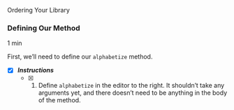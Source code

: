 Ordering Your Library

### Defining Our Method

1 min

First, we’ll need to define our `alphabetize` method.

- [x] ***Instructions***
    - [x] 1. Define `alphabetize` in the editor to the right. It shouldn’t take any arguments yet, and there doesn’t need to be anything in the body of the method.